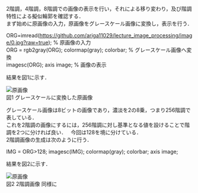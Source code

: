 2階調，4階調，8階調での画像の表示を行い，それによる移り変わり，及び階調特性による擬似輪郭を確認する．  
まず始めに原画像の入力，原画像をグレースケール画像に変換し，表示を行う．

ORG=imread(https://github.com/ariga11029/lecture_image_processing/image/0.jpg?raw=true); % 原画像の入力  
ORG = rgb2gray(ORG); colormap(gray); colorbar; % グレースケール画像へ変換  
imagesc(ORG); axis image; % 画像の表示  

結果を図1に示す．

![原画像](https://github.com/ariga11029/lecture_image_processing/image/0-1.jpg?raw=true)  
図1 グレースケールに変換した原画像


グレースケール画像は8ビットの画像であり，濃淡を2の8乗，つまり256階調で表している．  
これを2階調の画像にするには，256階調に対し基準となる値を設けることで階調を2つに分ければ良い．  
今回は128を境に分けている．  
2階調画像の生成は次のように行う．

IMG = ORG>128;
imagesc(IMG); colormap(gray); colorbar;  axis image;

結果を図2に示す．

![原画像](https://github.com/ariga11029/lecture_image_processing/image/0-2.jpg?raw=true)  
図2 2階調画像
同様に
